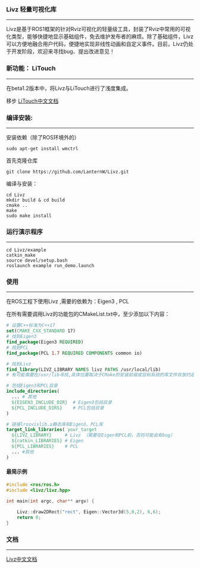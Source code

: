 ### Livz 轻量可视化库
---
Livz是基于ROS1框架的针对Rviz可视化的轻量级工具，封装了Rviz中常用的可视化类型，能够快捷地显示基础组件，免去维护发布者的麻烦。除了基础组件，Livz可以方便地融合用户代码，便捷地实现非线性动画和自定义事件。目前，Livz仍处于开发阶段，欢迎来寻找bug、提出改进意见！

### 新功能： LiTouch
---
在beta1.2版本中，将Livz与LiTouch进行了浅度集成。

移步 [LiTouch中文文档](./LITOUCH.md)

### 编译安装:
---

安装依赖（除了ROS环境外的）
```
sudo apt-get install wmctrl
```

首先克隆仓库
```
git clone https://github.com/LanternW/Livz.git
```
编译与安装：
```
cd Livz
mkdir build & cd build
cmake ..
make 
sudo make install
```

### 运行演示程序
---
```
cd Livz/example
catkin_make
source devel/setup.bash
roslaunch example run_demo.launch
```

### 使用
---
在ROS工程下使用Livz ,需要的依赖为：Eigen3 , PCL

在所有需要调用Livz的功能包的CMakeList.txt中，至少添加以下内容：
```CMAKE
# 设置C++标准为C++17
set(CMAKE_CXX_STANDARD 17) 
# 找到Eigen3
find_package(Eigen3 REQUIRED)                                 
# 找到PCL
find_package(PCL 1.7 REQUIRED COMPONENTS common io)           

# 找到Livz
find_library(LIVZ_LIBRARY NAMES livz PATHS /usr/local/lib) 
# 有可能需要在/usr/lib寻找,具体位置取决于CMake的安装前缀或目标系统的库文件存放约定

# 包括Eigen3和PCL目录
include_directories(
  ... # 其他
  ${EIGEN3_INCLUDE_DIR}  # Eigen3包括目录                         
  ${PCL_INCLUDE_DIRS}    # PCL包括目录                            
)

# 链接lrosvislib.a静态库和Eigen3、PCL库
target_link_libraries( your_target
  ${LIVZ_LIBRARY}     # Livz （需要在Eigen和PCL前，否则可能会有bug）
  ${catkin_LIBRARIES} # Eigen
  ${PCL_LIBRARIES}    # PCL
  ... #其他
)
```
#### 最简示例
```C++
#include <ros/ros.h>
#include <livz/livz.hpp>

int main(int argc, char** argv) {
  
    Livz::draw2DRect("rect", Eigen::Vector3d(5,0,2), 6,6);
    return 0;
}
```

### 文档
---
[Livz中文文档](DOC.md)